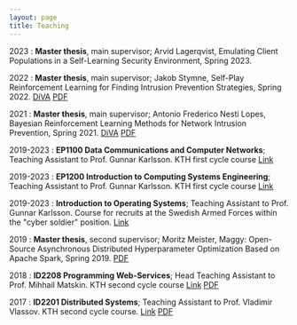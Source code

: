 ```yaml
---
layout: page
title: Teaching
---
```


2023
:   **Master thesis**, main supervisor;
	Arvid Lagerqvist, Emulating Client Populations in a Self-Learning Security Environment, Spring 2023.

2022
:   **Master thesis**, main supervisor;
	Jakob Stymne, Self-Play Reinforcement Learning for Finding Intrusion Prevention Strategies, Spring 2022.
	[DiVA](http://kth.diva-portal.org/smash/record.jsf?aq2=%5B%5B%5D%5D&c=21&af=%5B%5D&searchType=LIST_LATEST&sortOrder2=title_sort_asc&query=&language=en&pid=diva2%3A1736915&aq=%5B%5B%5D%5D&sf=all&aqe=%5B%5D&sortOrder=author_sort_asc&onlyFullText=false&noOfRows=50&dswid=-7314)
    [PDF](/assets/papers/Master_Thesis_Jakob_Stymne_Final_2_June.pdf)

2021
:   **Master thesis**, main supervisor;
	Antonio Frederico Nesti Lopes, Bayesian Reinforcement Learning Methods for Network Intrusion Prevention, Spring 2021.
	[DiVA](https://kth.diva-portal.org/smash/record.jsf?aq2=%5B%5B%5D%5D&c=1&af=%5B%5D&searchType=SIMPLE&sortOrder2=title_sort_asc&query=antonio+frederico+nesti&language=sv&pid=diva2%3A1631269&aq=%5B%5B%5D%5D&sf=all&aqe=%5B%5D&sortOrder=author_sort_asc&onlyFullText=false&noOfRows=50&dswid=9136)
	[PDF](/assets/papers/Antonio_Nesti_Lopes_2021_Master_Thesis.pdf)

2019-2023
:   **EP1100 Data Communications and Computer Networks**; Teaching Assistant to Prof. Gunnar Karlsson.
     KTH first cycle course
 	[Link](https://www.kth.se/student/kurser/kurs/EP1100?l=en)

2019-2023
:   **EP1200 Introduction to Computing Systems Engineering**; Teaching Assistant to Prof. Gunnar Karlsson.
     KTH first cycle course
 	[Link](https://www.kth.se/student/kurser/kurs/EP1200)

2019-2023
:   **Introduction to Operating Systems**; Teaching Assistant to Prof. Gunnar Karlsson.
    Course for recruits at the Swedish Armed Forces within the "cyber soldier" position.
 	[Link](https://jobb.forsvarsmakten.se/sv/utbildning/befattningsguiden/cybersoldat/)

2019
:   **Master thesis**, second supervisor;
	Moritz Meister, Maggy: Open-Source Asynchronous Distributed Hyperparameter Optimization Based on Apache Spark, Spring 2019.
	[PDF](https://oa.upm.es/56977/1/TFM_MORITZ_JOHANNES_MEISTER.pdf)

2018
:   **ID2208 Programming Web-Services**; Head Teaching Assistant to Prof. Mihhail Matskin.
     KTH second cycle course
	[Link](https://www.kth.se/student/kurser/kurs/ID2208)
	[PDF](/assets/slides/id2208.pdf)

2017
:   **ID2201 Distributed Systems**; Teaching Assistant to Prof. Vladimir Vlassov.
     KTH second cycle course.
	[Link](https://www.kth.se/student/kurser/kurs/ID2201?l=en)
    [PDF](/assets/papers/id2201.pdf)
